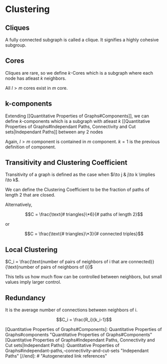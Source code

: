 # Clustering

## Cliques

A fully connected subgraph is called a clique. It signifies a highly cohesive subgroup.

## Cores

Cliques are rare, so we define $k$-Cores which is a subgraph where each node has atleast $k$ neighbors.

All $l>m$ cores exist in $m$ core.

## k-components

Extending [[Quantitative Properties of Graphs#Components]], we can define $k$-components which is a subgraph with atleast $k$ [[Quantitative Properties of Graphs#Independant Paths, Connectivity and Cut sets\|Independant Paths]] between any 2 nodes

Again, $l>m$ component is contained in $m$ component. $k=1$ is the previous definition of component.

## Transitivity and Clustering Coefficient

Transitivity of a graph is defined as the case when $i\to j & j\to k \implies i\to k$.

We can define the Clustering Coefficient to be the fraction of paths of length 2 that are closed.

Alternatively, 

$$C = \frac{\text{# triangles}\*6}{# paths of length 2}$$

or

$$C = \frac{\text{# triangles}\*3}{# connected triples}$$


## Local Clustering

$C_i = \frac{\text{number of pairs of neighbors of i that are connected}}{\text{number of pairs of neighbors of i}}$

This tells us how much flow can be controlled between neighbors, but small values imply larger control.

## Redundancy

It is the average number of connections between neighbors of i.

$$C_i = \frac{R_i}{k_i-1}$$

[//begin]: # "Autogenerated link references for markdown compatibility"
[Quantitative Properties of Graphs#Components]: Quantitative Properties of Graphs#components "Quantitative Properties of Graphs#Components"
[Quantitative Properties of Graphs#Independant Paths, Connectivity and Cut sets|Independant Paths]: Quantitative Properties of Graphs#independant-paths,-connectivity-and-cut-sets "Independant Paths"
[//end]: # "Autogenerated link references"